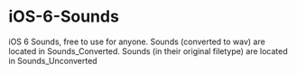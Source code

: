 # iOS-6-Sounds
iOS 6 Sounds, free to use for anyone.
Sounds (converted to wav) are located in Sounds_Converted.
Sounds (in their original filetype) are located in Sounds_Unconverted
